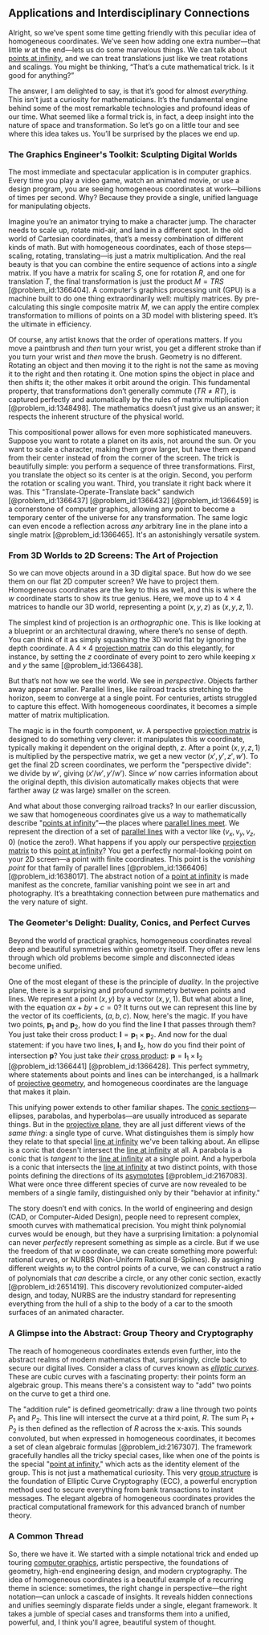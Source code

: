 ## Applications and Interdisciplinary Connections

Alright, so we’ve spent some time getting friendly with this peculiar idea of homogeneous coordinates. We’ve seen how adding one extra number—that little $w$ at the end—lets us do some marvelous things. We can talk about [points at infinity](@article_id:172019), and we can treat translations just like we treat rotations and scalings. You might be thinking, “That’s a cute mathematical trick. Is it good for anything?”

The answer, I am delighted to say, is that it’s good for almost *everything*. This isn’t just a curiosity for mathematicians. It’s the fundamental engine behind some of the most remarkable technologies and profound ideas of our time. What seemed like a formal trick is, in fact, a deep insight into the nature of space and transformation. So let’s go on a little tour and see where this idea takes us. You’ll be surprised by the places we end up.

### The Graphics Engineer's Toolkit: Sculpting Digital Worlds

The most immediate and spectacular application is in computer graphics. Every time you play a video game, watch an animated movie, or use a design program, you are seeing homogeneous coordinates at work—billions of times per second. Why? Because they provide a single, unified language for manipulating objects.

Imagine you’re an animator trying to make a character jump. The character needs to scale up, rotate mid-air, and land in a different spot. In the old world of Cartesian coordinates, that’s a messy combination of different kinds of math. But with homogeneous coordinates, each of those steps—scaling, rotating, translating—is just a matrix multiplication. And the real beauty is that you can combine the entire sequence of actions into a *single* matrix. If you have a matrix for scaling $S$, one for rotation $R$, and one for translation $T$, the final transformation is just the product $M = T R S$ [@problem_id:1366404]. A computer's graphics processing unit (GPU) is a machine built to do one thing extraordinarily well: multiply matrices. By pre-calculating this single composite matrix $M$, we can apply the entire complex transformation to millions of points on a 3D model with blistering speed. It’s the ultimate in efficiency.

Of course, any artist knows that the order of operations matters. If you move a paintbrush and *then* turn your wrist, you get a different stroke than if you turn your wrist and *then* move the brush. Geometry is no different. Rotating an object and then moving it to the right is not the same as moving it to the right and then rotating it. One motion spins the object in place and then shifts it; the other makes it orbit around the origin. This fundamental property, that transformations don’t generally commute ($TR \neq RT$), is captured perfectly and automatically by the rules of matrix multiplication [@problem_id:1348498]. The mathematics doesn’t just give us an answer; it respects the inherent structure of the physical world.

This compositional power allows for even more sophisticated maneuvers. Suppose you want to rotate a planet on its axis, not around the sun. Or you want to scale a character, making them grow larger, but have them expand from their center instead of from the corner of the screen. The trick is beautifully simple: you perform a sequence of three transformations. First, you translate the object so its center is at the origin. Second, you perform the rotation or scaling you want. Third, you translate it right back where it was. This "Translate-Operate-Translate back" sandwich [@problem_id:1366437] [@problem_id:1366432] [@problem_id:1366459] is a cornerstone of computer graphics, allowing any point to become a temporary center of the universe for any transformation. The same logic can even encode a reflection across *any* arbitrary line in the plane into a single matrix [@problem_id:1366465]. It's an astonishingly versatile system.

### From 3D Worlds to 2D Screens: The Art of Projection

So we can move objects around in a 3D digital space. But how do we see them on our flat 2D computer screen? We have to project them. Homogeneous coordinates are the key to this as well, and this is where the $w$ coordinate starts to show its true genius. Here, we move up to $4 \times 4$ matrices to handle our 3D world, representing a point $(x, y, z)$ as $(x, y, z, 1)$.

The simplest kind of projection is an *orthographic* one. This is like looking at a blueprint or an architectural drawing, where there’s no sense of depth. You can think of it as simply squashing the 3D world flat by ignoring the depth coordinate. A $4 \times 4$ [projection matrix](@article_id:153985) can do this elegantly, for instance, by setting the $z$ coordinate of every point to zero while keeping $x$ and $y$ the same [@problem_id:1366438].

But that’s not how we see the world. We see in *perspective*. Objects farther away appear smaller. Parallel lines, like railroad tracks stretching to the horizon, seem to converge at a single point. For centuries, artists struggled to capture this effect. With homogeneous coordinates, it becomes a simple matter of matrix multiplication.

The magic is in the fourth component, $w$. A perspective [projection matrix](@article_id:153985) is designed to do something very clever: it manipulates this $w$ coordinate, typically making it dependent on the original depth, $z$. After a point $(x, y, z, 1)$ is multiplied by the perspective matrix, we get a new vector $(x', y', z', w')$. To get the final 2D screen coordinates, we perform the "perspective divide": we divide by $w'$, giving $(x'/w', y'/w')$. Since $w'$ now carries information about the original depth, this division automatically makes objects that were farther away ($z$ was large) smaller on the screen.

And what about those converging railroad tracks? In our earlier discussion, we saw that homogeneous coordinates give us a way to mathematically describe "[points at infinity](@article_id:172019)"—the places where [parallel lines meet](@article_id:176660). We represent the direction of a set of [parallel lines](@article_id:168513) with a vector like $(v_x, v_y, v_z, 0)$ (notice the zero!). What happens if you apply our perspective [projection matrix](@article_id:153985) to this [point at infinity](@article_id:154043)? You get a perfectly normal-looking point on your 2D screen—a point with finite coordinates. This point is the *vanishing point* for that family of parallel lines [@problem_id:1366406] [@problem_id:1638017]. The abstract notion of a [point at infinity](@article_id:154043) is made manifest as the concrete, familiar vanishing point we see in art and photography. It’s a breathtaking connection between pure mathematics and the very nature of sight.

### The Geometer's Delight: Duality, Conics, and Perfect Curves

Beyond the world of practical graphics, homogeneous coordinates reveal deep and beautiful symmetries within geometry itself. They offer a new lens through which old problems become simple and disconnected ideas become unified.

One of the most elegant of these is the principle of *duality*. In the projective plane, there is a surprising and profound symmetry between points and lines. We represent a point $(x,y)$ by a vector $(x,y,1)$. But what about a line, with the equation $ax+by+c=0$? It turns out we can represent this line by the vector of its coefficients, $(a,b,c)$. Now, here's the magic. If you have two points, $\mathbf{p}_1$ and $\mathbf{p}_2$, how do you find the line $\mathbf{l}$ that passes through them? You just take their cross product: $\mathbf{l} = \mathbf{p}_1 \times \mathbf{p}_2$. And now for the dual statement: if you have two lines, $\mathbf{l}_1$ and $\mathbf{l}_2$, how do you find their point of intersection $\mathbf{p}$? You just take *their* [cross product](@article_id:156255): $\mathbf{p} = \mathbf{l}_1 \times \mathbf{l}_2$ [@problem_id:1366441] [@problem_id:1366428]. This perfect symmetry, where statements about points and lines can be interchanged, is a hallmark of [projective geometry](@article_id:155745), and homogeneous coordinates are the language that makes it plain.

This unifying power extends to other familiar shapes. The [conic sections](@article_id:174628)—ellipses, parabolas, and hyperbolas—are usually introduced as separate things. But in the [projective plane](@article_id:266007), they are all just different views of the *same thing*: a single type of curve. What distinguishes them is simply how they relate to that special [line at infinity](@article_id:170816) we've been talking about. An ellipse is a conic that doesn't intersect the [line at infinity](@article_id:170816) at all. A parabola is a conic that is *tangent* to the [line at infinity](@article_id:170816) at a single point. And a hyperbola is a conic that intersects the [line at infinity](@article_id:170816) at two distinct points, with those points defining the directions of its [asymptotes](@article_id:141326) [@problem_id:2167083]. What were once three different species of curve are now revealed to be members of a single family, distinguished only by their "behavior at infinity."

The story doesn’t end with conics. In the world of engineering and design (CAD, or Computer-Aided Design), people need to represent complex, smooth curves with mathematical precision. You might think polynomial curves would be enough, but they have a surprising limitation: a polynomial can never *perfectly* represent something as simple as a circle. But if we use the freedom of that $w$ coordinate, we can create something more powerful: rational curves, or NURBS (Non-Uniform Rational B-Splines). By assigning different weights $w_i$ to the control points of a curve, we can construct a ratio of polynomials that *can* describe a circle, or any other conic section, exactly [@problem_id:2651419]. This discovery revolutionized computer-aided design, and today, NURBS are the industry standard for representing everything from the hull of a ship to the body of a car to the smooth surfaces of an animated character.

### A Glimpse into the Abstract: Group Theory and Cryptography

The reach of homogeneous coordinates extends even further, into the abstract realms of modern mathematics that, surprisingly, circle back to secure our digital lives. Consider a class of curves known as *[elliptic curves](@article_id:151915)*. These are cubic curves with a fascinating property: their points form an algebraic group. This means there's a consistent way to "add" two points on the curve to get a third one.

The "addition rule" is defined geometrically: draw a line through two points $P_1$ and $P_2$. This line will intersect the curve at a third point, $R$. The sum $P_1+P_2$ is then defined as the reflection of $R$ across the x-axis. This sounds convoluted, but when expressed in homogeneous coordinates, it becomes a set of clean algebraic formulas [@problem_id:2167307]. The framework gracefully handles all the tricky special cases, like when one of the points is the special "[point at infinity](@article_id:154043)," which acts as the identity element of the group. This is not just a mathematical curiosity. This very [group structure](@article_id:146361) is the foundation of Elliptic Curve Cryptography (ECC), a powerful encryption method used to secure everything from bank transactions to instant messages. The elegant algebra of homogeneous coordinates provides the practical computational framework for this advanced branch of number theory.

### A Common Thread

So, there we have it. We started with a simple notational trick and ended up touring [computer graphics](@article_id:147583), artistic perspective, the foundations of geometry, high-end engineering design, and modern cryptography. The idea of homogeneous coordinates is a beautiful example of a recurring theme in science: sometimes, the right change in perspective—the right notation—can unlock a cascade of insights. It reveals hidden connections and unifies seemingly disparate fields under a single, elegant framework. It takes a jumble of special cases and transforms them into a unified, powerful, and, I think you'll agree, beautiful system of thought.